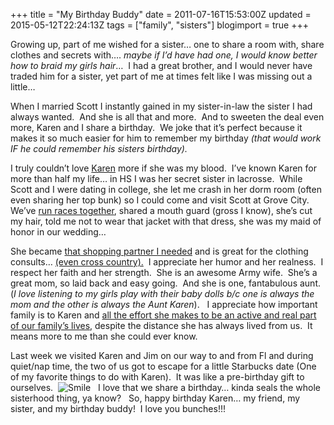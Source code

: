 +++
title = "My Birthday Buddy"
date = 2011-07-16T15:53:00Z
updated = 2015-05-12T22:24:13Z
tags = ["family", "sisters"]
blogimport = true 
+++

Growing up, part of me wished for a sister… one to share a room with, share clothes and secrets with…. _maybe if I’d have had one, I would know better how to braid my girls hair_…&#160; I had a great brother, and I would never have traded him for a sister, yet part of me at times felt like I was missing out a little…

When I married Scott I instantly gained in my sister-in-law the sister I had always wanted.&#160; And she is all that and more.&#160; And to sweeten the deal even more, Karen and I share a birthday.&#160; We joke that it’s perfect because it makes it so much easier for him to remember my birthday _(that would work IF he could remember his sisters birthday)._

I truly couldn’t love [Karen](http://anotherstelladay.blogspot.com/) more if she was my blood.&#160; I’ve known Karen for more than half my life… in HS I was her secret sister in lacrosse.&#160; While Scott and I were dating in college, she let me crash in her dorm room (often even sharing her top bunk) so I could come and visit Scott at Grove City.&#160; We’ve [run races together](http://lifeatthecircus.com/2008/08/25/we-did-it/), shared a mouth guard (gross I know), she’s cut my hair, told me not to wear that jacket with that dress, she was my maid of honor in our wedding…

She became [that shopping partner I needed](http://lifeatthecircus.com/2008/07/02/what-not-to-wear/) and is great for the clothing consults… [(even cross country).](http://lifeatthecircus.com/2010/04/18/cross-country-fashion-consult/)&#160; I appreciate her humor and her realness.&#160; I respect her faith and her strength.&#160; She is an awesome Army wife.&#160; She’s a great mom, so laid back and easy going.&#160; And she is one, fantabulous aunt.&#160; (_I love listening to my girls play with their baby dolls b/c one is always the mom and the other is always the Aunt Karen_).&#160;&#160; I appreciate how important family is to Karen and [all the effort she makes to be an active and real part of our family’s lives,](http://lifeatthecircus.com/2010/02/15/saying-goodbye/) despite the distance she has always lived from us.&#160; It means more to me than she could ever know.&#160;&#160; 

Last week we visited Karen and Jim on our way to and from Fl and during quiet/nap time, the two of us got to escape for a little Starbucks date (One of my favorite things to do with Karen).&#160; It was like a pre-birthday gift to ourselves.&#160; ![Smile](https://latc.s3.amazonaws.com/wp-content/uploads/2011/07/wlEmoticon-smile.png)&#160;&#160; I love that we share a birthday… kinda seals the whole sisterhood thing, ya know?&#160;&#160; So, happy birthday Karen… my friend, my sister, and my birthday buddy!&#160; I love you bunches!!! 
